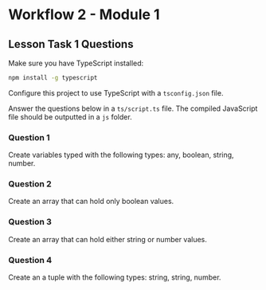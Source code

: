 # Workflow 2 - Module 1

## Lesson Task 1 Questions

Make sure you have TypeScript installed:

```bash
npm install -g typescript
```

Configure this project to use TypeScript with a `tsconfig.json` file.

Answer the questions below in a `ts/script.ts` file. The compiled JavaScript file should be outputted in a `js` folder.

### Question 1

Create variables typed with the following types: any, boolean, string, number.

### Question 2

Create an array that can hold only boolean values.

### Question 3

Create an array that can hold either string or number values.

### Question 4

Create an a tuple with the following types: string, string, number.
